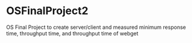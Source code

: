 # OSFinalProject2
OS Final Project to create server/client and measured minimum response time, throughput time, and throughput time of webget
